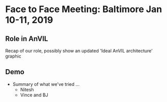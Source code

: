 # Face to Face Meeting: Baltimore Jan 10-11, 2019

## Role in AnVIL
Recap of our role, possibly show an updated 'Ideal AnVIL architecture' graphic

## Demo
- Summary of what we've tried ...
    - Nitesh
    - Vince and BJ

